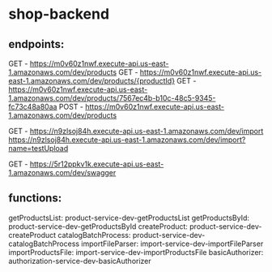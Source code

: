 # shop-backend

## endpoints:

GET - https://m0v60z1nwf.execute-api.us-east-1.amazonaws.com/dev/products
GET - https://m0v60z1nwf.execute-api.us-east-1.amazonaws.com/dev/products/{productId}
GET - https://m0v60z1nwf.execute-api.us-east-1.amazonaws.com/dev/products/7567ec4b-b10c-48c5-9345-fc73c48a80aa
POST - https://m0v60z1nwf.execute-api.us-east-1.amazonaws.com/dev/products

GET - https://n9zlsoj84h.execute-api.us-east-1.amazonaws.com/dev/import
      https://n9zlsoj84h.execute-api.us-east-1.amazonaws.com/dev/import?name=testUpload

GET - https://5r12ppkv1k.execute-api.us-east-1.amazonaws.com/dev/swagger
## functions:

getProductsList: product-service-dev-getProductsList
getProductsById: product-service-dev-getProductsById
createProduct: product-service-dev-createProduct
catalogBatchProcess: product-service-dev-catalogBatchProcess 
importFileParser: import-service-dev-importFileParser
importProductsFile: import-service-dev-importProductsFile
basicAuthorizer: authorization-service-dev-basicAuthorizer
